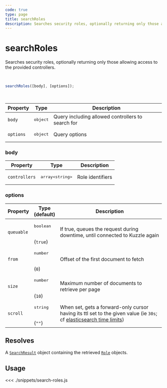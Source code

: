 ```yaml
---
code: true
type: page
title: searchRoles
description: Searches security roles, optionally returning only those allowing access to the provided controllers.
---
```


# searchRoles

Searches security roles, optionally returning only those allowing access to the provided controllers.

<br />

```js
searchRoles([body], [options]);
```

<br />

| Property | Type | Description |
|--- |--- |--- |
| `body` | <pre>object</pre> | Query including allowed controllers to search for |
| `options` | <pre>object</pre> | Query options |

### body

| Property | Type | Description |
| --- | --- | --- |
| `controllers` | <pre>array&lt;string&gt;</pre> | Role identifiers |

### options

| Property   | Type<br/>(default)              | Description                                                                                                                                                                                                       |
| ---------- | ------------------------------- | ----------------------------------------------------------------------------------------------------------------------------------------------------------------------------------------------------------------- |
| `queuable` | <pre>boolean</pre><br/>(`true`) | If true, queues the request during downtime, until connected to Kuzzle again                                                                                                                                      |
| `from`     | <pre>number</pre><br/>(`0`)     | Offset of the first document to fetch                                                                                                                                                                             |
| `size`     | <pre>number</pre><br/>(`10`)    | Maximum number of documents to retrieve per page                                                                                                                                                                  |
| `scroll`   | <pre>string</pre><br/>(`""`)    | When set, gets a forward-only cursor having its ttl set to the given value (ie `30s`; cf [elasticsearch time limits](https://www.elastic.co/guide/en/elasticsearch/reference/7.3/common-options.html#time-units)) |

## Resolves

A [`SearchResult`](sdk/js/6/core-classes/search-result) object containing the retrieved [`Role`](/sdk/js/7/core-classes/role) objects.

## Usage

<<< ./snippets/search-roles.js

